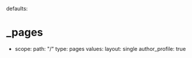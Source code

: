 defaults:
  # _pages
  - scope:
      path: "/"
      type: pages
    values:
      layout: single
      author_profile: true
